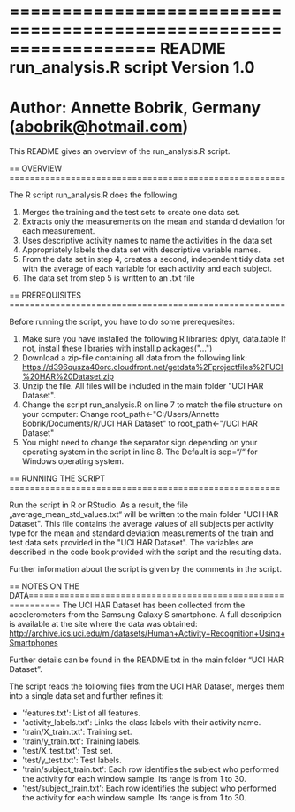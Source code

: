==================================================================
README run_analysis.R script
Version 1.0
==================================================================
Author: Annette Bobrik, Germany (abobrik@hotmail.com)
==================================================================

This README gives an overview of the run_analysis.R script.

== OVERVIEW ======================================================

The R script run_analysis.R does the following. 
1.	Merges the training and the test sets to create one data set.
2.	Extracts only the measurements on the mean and standard deviation for each measurement. 
3.	Uses descriptive activity names to name the activities in the data set
4.	Appropriately labels the data set with descriptive variable names. 
5.	From the data set in step 4, creates a second, independent tidy data set with the average 
	of each variable for each activity and each subject.
6.	The data set from step 5 is written to an .txt file

== PREREQUISITES ======================================================

Before running the script, you have to do some prerequesites:
1.	Make sure you have installed the following R libraries: dplyr, data.table
	If not, install these libraries with install.p ackages("...")
2.	Download a zip-file containing all data from the following link: 
	https://d396qusza40orc.cloudfront.net/getdata%2Fprojectfiles%2FUCI%20HAR%20Dataset.zip 
3.	Unzip the file. All files will be included in the main folder "UCI HAR Dataset".
4.	Change the script run_analysis.R on line 7 to match the file structure on your computer:
	Change root_path<-"C:/Users/Annette Bobrik/Documents/R/UCI HAR Dataset"
	to root_path<-"<path-to-main-folder>/UCI HAR Dataset"
5.	You might need to change the separator sign depending on your operating system in the script in line 8. 
	The Default is sep=“/“ for Windows operating system.

== RUNNING THE SCRIPT =====================================================

Run the script in R or RStudio. As a result, the file „average_mean_std_values.txt“ will be written to the main folder "UCI HAR Dataset".
This file contains the average values of all subjects per activity type for the mean and standard deviation measurements of the train and 
test data sets provided in the "UCI HAR Dataset". The variables are described in the code book provided with the script and the resulting data.

Further information about the script is given by the comments in the script.

== NOTES ON THE DATA============================================================
The UCI HAR Dataset has been collected from the accelerometers from the Samsung Galaxy S smartphone. A full description is available at the 
site where the data was obtained: http://archive.ics.uci.edu/ml/datasets/Human+Activity+Recognition+Using+Smartphones

Further details can be found in the README.txt in the main folder “UCI HAR Dataset”.

The script reads the following files from the UCI HAR Dataset, merges them into a single data set and further refines it:
- 'features.txt': List of all features.
- 'activity_labels.txt': Links the class labels with their activity name.
- 'train/X_train.txt': Training set.
- 'train/y_train.txt': Training labels.
- 'test/X_test.txt': Test set.
- 'test/y_test.txt': Test labels.
- 'train/subject_train.txt': Each row identifies the subject who performed the activity for each window sample. Its range is from 1 to 30.
- 'test/subject_train.txt': Each row identifies the subject who performed the activity for each window sample. Its range is from 1 to 30.


